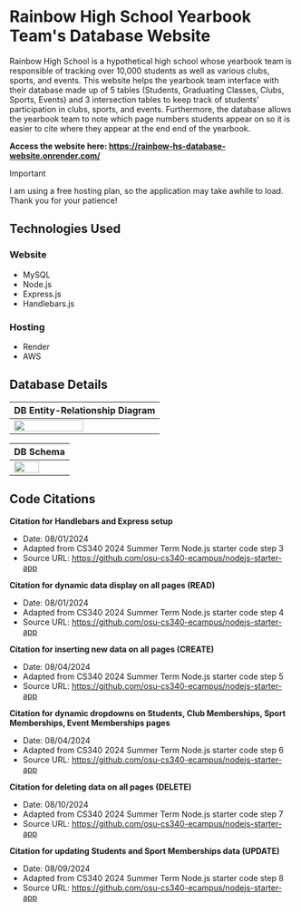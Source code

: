 # Rainbow High School Yearbook Team's Database Website

Rainbow High School is a hypothetical high school whose yearbook team is responsible of tracking over 10,000 students as well as various clubs, sports, and events. This website helps the yearbook team interface with their database made up of 5 tables (Students, Graduating Classes, Clubs, Sports, Events) and 3 intersection tables to keep track of students' participation in clubs, sports, and events. Furthermore, the database allows the yearbook team to note which page numbers students appear on so it is easier to cite where they appear at the end end of the yearbook. 

**Access the website here: https://rainbow-hs-database-website.onrender.com/**
> [!IMPORTANT]
> I am using a free hosting plan, so the application may take awhile to load. Thank you for your patience!

## Technologies Used
### Website
- MySQL
- Node.js
- Express.js
- Handlebars.js
### Hosting
- Render
- AWS

## Database Details
| DB Entity-Relationship Diagram | 
| :------------------------------ |
|<img src="https://github.com/user-attachments/assets/34b84a6a-78f7-4c41-a5ae-dbab3e3ac05e" width=70%/> |

| DB Schema |
| :------------------------------ |
|<img src="https://github.com/user-attachments/assets/89dea488-e9e0-4af4-b6cb-464a76567741" width=70%/>|


## Code Citations
**Citation for Handlebars and Express setup**
- Date: 08/01/2024
- Adapted from CS340 2024 Summer Term Node.js starter code step 3
- Source URL: https://github.com/osu-cs340-ecampus/nodejs-starter-app

**Citation for dynamic data display on all pages (READ)**
- Date: 08/01/2024
- Adapted from CS340 2024 Summer Term Node.js starter code step 4
- Source URL: https://github.com/osu-cs340-ecampus/nodejs-starter-app

**Citation for inserting new data on all pages (CREATE)**
- Date: 08/04/2024
- Adapted from CS340 2024 Summer Term Node.js starter code step 5
- Source URL: https://github.com/osu-cs340-ecampus/nodejs-starter-app

**Citation for dynamic dropdowns on Students, Club Memberships, Sport Memberships, Event Memberships pages**
- Date: 08/04/2024
- Adapted from CS340 2024 Summer Term Node.js starter code step 6
- Source URL: https://github.com/osu-cs340-ecampus/nodejs-starter-app

**Citation for deleting data on all pages (DELETE)**
- Date: 08/10/2024
- Adapted from CS340 2024 Summer Term Node.js starter code step 7
- Source URL: https://github.com/osu-cs340-ecampus/nodejs-starter-app

**Citation for updating Students and Sport Memberships data (UPDATE)**
- Date: 08/09/2024
- Adapted from CS340 2024 Summer Term Node.js starter code step 8
- Source URL: https://github.com/osu-cs340-ecampus/nodejs-starter-app
